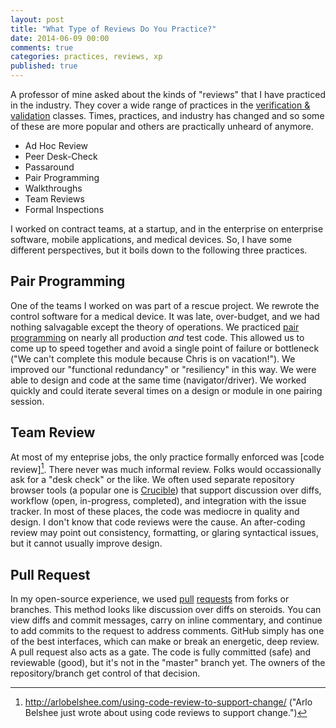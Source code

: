 ```yaml
---
layout: post
title: "What Type of Reviews Do You Practice?"
date: 2014-06-09 00:00
comments: true
categories: practices, reviews, xp
published: true
---
```


A professor of mine asked about the kinds of "reviews" that I have practiced in the industry. They cover a wide range of practices in the [verification & validation][1] classes. Times, practices, and industry has changed and so some of these are more popular and others are practically unheard of anymore.

 * Ad Hoc Review
 * Peer Desk-Check
 * Passaround
 * Pair Programming
 * Walkthroughs
 * Team Reviews
 * Formal Inspections

I worked on contract teams, at a startup, and in the enterprise on enterprise software, mobile applications, and medical devices. So, I have some different perspectives, but it boils down to the following three practices.

## Pair Programming

One of the teams I worked on was part of a rescue project. We rewrote the control software for a medical device. It was late,  over-budget, and we had nothing salvagable except the theory of operations. We practiced [pair programming][2] on nearly all production _and_ test code. This allowed us to come up to speed together and avoid a single point of failure or bottleneck ("We can't complete this module because Chris is on vacation!"). We improved our "functional redundancy" or "resiliency" in this way. We were able to design and code at the same time (navigator/driver). We worked quickly and could iterate several times on a design or module in one pairing session.

## Team Review

At most of my enteprise jobs, the only practice formally enforced was [code review][^6]. There never was much informal review. Folks would occassionally ask for a "desk check" or the like. We often used separate repository browser tools (a popular one is [Crucible][3]) that support discussion over diffs, workflow (open, in-progress, completed), and integration with the issue tracker. In most of these places, the code was mediocre in quality and design. I don't know that code reviews were the cause. An after-coding review may point out consistency, formatting, or glaring syntactical issues, but it cannot usually improve design.

## Pull Request

In my open-source experience, we used [pull][5] [requests][4] from forks or branches. This method looks like discussion over diffs on steroids. You can view diffs and commit messages, carry on inline commentary, and continue to add commits to the request to address comments. GitHub simply has one of the best interfaces, which can make or break an energetic, deep review. A pull request also acts as a gate. The code is fully committed (safe) and reviewable (good), but it's not in the "master" branch yet. The owners of the repository/branch get control of that decision.

 [1]: https://en.wikipedia.org/wiki/Verification_and_validation_(software)
 [2]: http://www.jamesshore.com/Agile-Book/pair_programming.html
 [3]: https://www.atlassian.com/software/crucible/overview/feature-overview
 [4]: https://github.com/blog/712-pull-requests-2-0
 [5]: https://help.github.com/articles/using-pull-requests
 [^6]: http://arlobelshee.com/using-code-review-to-support-change/ ("Arlo Belshee just wrote about using code reviews to support change.")
